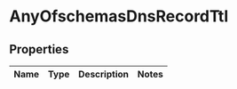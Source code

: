 # AnyOfschemasDnsRecordTtl

## Properties
Name | Type | Description | Notes
------------ | ------------- | ------------- | -------------
